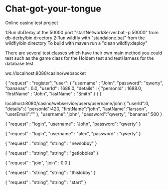 # Chat-got-your-tongue
Online casino test project

1:Run dbDerby at the 50000 port "startNetworkServer.bat -p 50000" from db-derby/bin directory
2:Run wildfly with "standalone.bat" from the wildfly/bin directory
To build with maven run a "clean wildfly:deploy"

There are several test classes which have their own main method you could test such as the game class for the Holdem test and
testHarness for the database test.



ws://localhost:8080/casino/websocket

{
"request" : "register",
"user": {
"username" : "John",
"password": "qwerty",
"bananas" : 0.0,
"userId" : 1688.0,
"details" :   {
"personId" : 1688.0,
"firstName" : "John",
"lastName" : "Smith"
}
} 
}

localhost:8080/casino/webservice/users/username/john
{
"userId":0,
"details":{
"personId":420,
"firstName":"john",
"lastName":"larsson",
"userEmail":""
},
"username":"john",
"password":"qwerty",
"bananas":500
}




{
"request" : "login",
"username" : "John",
"password": "qwerty" 
}

{
"request" : "login",
"username" : "alex",
"password" : "qwerty"
}


{
"request" : "string",
"string" : "newlobby"
}

{
"request" : "string",
"string" : "getlobbies"
}

{
"request" : "join",
"join" : 0.0
}

{
"request" : "string",
"string" : "thislobby"
}

{
"request" : "string",
"string" : "start"
}
